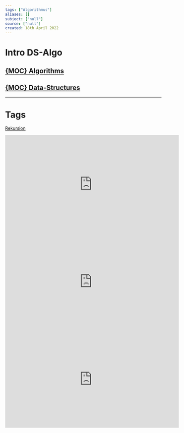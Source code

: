 ```yaml
---
tags: ["Algorithmus"]
aliases: []
subject: ["null"]
source: ["null"]
created: 18th April 2022
---
```


# Intro DS-Algo

## [{MOC} Algorithms](../{MOC}%20Algorithms.md)

## [{MOC} Data-Structures]({MOC}%20Data-Structures.md)

---

# Tags

[Rekursion](Rekursion.md)

<iframe width="560" height="315" src="https://www.youtube.com/embed/oz9cEqFynHU" title="YouTube video player" frameborder="0" allow="accelerometer; autoplay; clipboard-write; encrypted-media; gyroscope; picture-in-picture" allowfullscreen></iframe>

<iframe width="560" height="315" src="https://www.youtube.com/embed/8hly31xKli0" title="YouTube video player" frameborder="0" allow="accelerometer; autoplay; clipboard-write; encrypted-media; gyroscope; picture-in-picture" allowfullscreen></iframe>

<iframe width="560" height="315" src="https://www.youtube.com/embed/oBt53YbR9Kk" title="YouTube video player" frameborder="0" allow="accelerometer; autoplay; clipboard-write; encrypted-media; gyroscope; picture-in-picture" allowfullscreen></iframe>